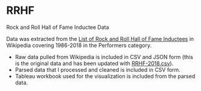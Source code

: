 # RRHF
Rock and Roll Hall of Fame Inductee Data

Data was extracted from the <a href="https://en.wikipedia.org/wiki/List_of_Rock_and_Roll_Hall_of_Fame_inductees">List of Rock and Roll Hall of Fame Inductees</a> in Wikipedia covering 1986-2018 in the Performers category.

- Raw data pulled from Wikipedia is included in CSV and JSON form (this is the original data and has been updated with [RRHF-2018.csv](https://github.com/annakijas1/RRHF/blob/master/RRHF-2018.csv)).
- Parsed data that I processed and cleaned is included in CSV form. 
- Tableau workbook used for the visualization is included from the parsed data. 
